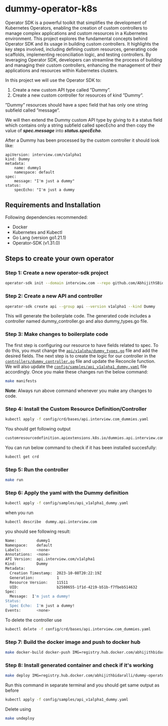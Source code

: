 # dummy-operator-k8s
Operator SDK is a powerful toolkit that simplifies the development of Kubernetes Operators, enabling the creation of custom controllers to manage complex applications and custom resources in a Kubernetes environment. This project explores the fundamental concepts behind Operator SDK and its usage in building custom controllers. It highlights the key steps involved, including defining custom resources, generating code scaffolds, implementing reconciliation logic, and testing controllers. By leveraging Operator SDK, developers can streamline the process of building and managing their custom controllers, enhancing the management of their applications and resources within Kubernetes clusters.

In this project we will use the Operator SDK to:
1. Create a new custom API type called ”Dummy”.
2. Create a new custom controller for resources of kind ”Dummy”.

”Dummy” resources should have a spec field that has only
one string subfield called ”message”.

We will then extend the Dummy custom API type by giving to it a status field which
contains only a string subfield called specEcho and then copy the value of ***spec.message*** into ***status.specEcho***.

After a Dummy has been processed by the custom controller it
should look like:

``` 
apiVersion: interview.com/v1alpha1
kind: Dummy
metadata:
    name: dummy1
    namespace: default
spec:
    message: "I'm just a dummy"
status:
    specEcho: "I'm just a dummy
``` 

## Requirements and Installation
Following dependencies recommended:

- Docker
- Kubernetes and Kubectl
- Go Lang (version go1.21.1)
- Operator-SDK (v1.31.0)

## Steps to create your own operator

### Step 1: Create a new operator-sdk project
```bash
operator-sdk init --domain interview.com --repo github.com/AbhijithSBidaralli/dummy-operator-k8s
``` 
### Step 2: Create a new API and controller
```bash
operator-sdk create api --group api --version v1alpha1 --kind Dummy
``` 
This will generate the boilerplate code. The generated code includes a controller named dummy_controller.go and also dummy_types.go file.

### Step 3: Make changes to boilerplate code
The first step is configuring our resource to have fields related to spec. To do this, you must change the [`api/v1alpha/dummy_types.go`](/api/v1alpha1/dummy_types.go) file and add the desired fields.
The next step is to create the logic for our controller in the [`controllers/dummy_controller.go`](/controllers/dummy_controller.go) file and update the ‌Reconcile function.
We will also update the [`config/samples/api_v1alpha1_dummy.yaml`](/config/samples/api_v1alpha1_dummy.yaml) file accordingly.
Once you make these changes run the below command:
```bash
make manifests
```
**Note**: Always run above command whenever you make any changes to code.

### Step 4: Install the Custom Resource Definition/Controller
```bash
kubectl apply -f config/crd/bases/api.interview.com_dummies.yaml
```
You should get following output
```sh
customresourcedefinition.apiextensions.k8s.io/dummies.api.interview.com created
```
You can run below command to check if it has been installed succesfully:
```bash
kubectl get crd
```
### Step 5: Run the controller
```bash
make run
```
### Step 6: Apply the yaml with the Dummy definition
```bash
kubectl apply -f config/samples/api_v1alpha1_dummy.yaml
```
when you run
```bash
kubectl describe  dummy.api.interview.com 
```
you should see following result:
```sh
Name:         dummy1
Namespace:    default
Labels:       <none>
Annotations:  <none>
API Version:  api.interview.com/v1alpha1
Kind:         Dummy
Metadata:
  Creation Timestamp:  2023-10-08T20:22:19Z
  Generation:          1
  Resource Version:    11511
  UID:                 b2580655-1f1d-4219-b51b-f7fbeb514632
Spec:
  Message:  I'm just a dummy!
Status:
  Spec Echo:  I'm just a dummy!
Events:       <none>

```
To delete the controller use
```bash
kubectl delete -f config/crd/bases/api.interview.com_dummies.yaml
```
### Step 7: Build the docker image and push to docker hub
```bash
make docker-build docker-push IMG=registry.hub.docker.com/abhijithbidaralli/dummy-operator-k8s:latest
```
### Step 8: Install generated container and check if it's working
```bash
make deploy IMG=registry.hub.docker.com/abhijithbidaralli/dummy-operator-k8s:latest
```
Run this command in separate terminal and you should get same output as before
```bash
kubectl apply -f config/samples/api_v1alpha1_dummy.yaml
```
Delete using
```bash
make undeploy
```
